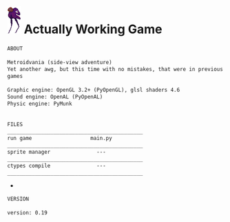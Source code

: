 # ![pic](data/Entities/_/ToxicityOfTheGreed.png "Title") Actually Working Game 

    ABOUT

    Metroidvania (side-view adventure)
    Yet another awg, but this time with no mistakes, that were in previous games
    
    Graphic engine: OpenGL 3.2+ (PyOpenGL), glsl shaders 4.6
    Sound engine: OpenAL (PyOpenAL)
    Physic engine: PyMunk
    
    
    FILES
    ____________________________________________
    run game                   main.py
    ____________________________________________
    sprite manager               ---
    ____________________________________________
    ctypes compile               ---
    ____________________________________________
    
-
    
    VERSION
    
    version: 0.19
